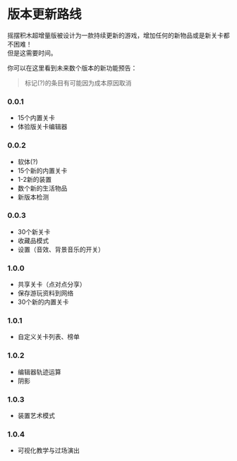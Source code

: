 # 版本更新路线

摇摆积木超增量版被设计为一款持续更新的游戏，增加任何的新物品或是新关卡都不困难！  
但是这需要时间。  

你可以在这里看到未来数个版本的新功能预告：
> 标记(?)的条目有可能因为成本原因取消


### 0.0.1
- 15个内置关卡
- 体验版关卡编辑器

### 0.0.2
- 软体(?)
- 15个新的内置关卡
- 1-2新的装置
- 数个新的生活物品
- 新版本检测

### 0.0.3
- 30个新关卡
- 收藏品模式
- 设置（音效、背景音乐的开关）

### 1.0.0
- 共享关卡（点对点分享）
- 保存游玩资料到网络
- 30个新的内置关卡

### 1.0.1
- 自定义关卡列表、榜单

### 1.0.2
- 编辑器轨迹运算
- 阴影

### 1.0.3
- 装置艺术模式

### 1.0.4
- 可视化教学与过场演出